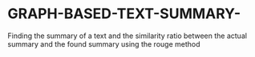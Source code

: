 # GRAPH-BASED-TEXT-SUMMARY-
Finding the summary of a text and the similarity ratio between the actual summary and the found summary using the rouge method
